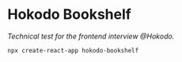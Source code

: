 # Hokodo Bookshelf

_Technical test for the frontend interview @Hokodo._

```sh
npx create-react-app hokodo-bookshelf
```
